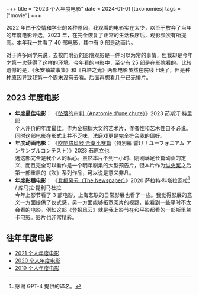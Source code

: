 +++
title = "2023 个人年度电影"
date = 2024-01-01
[taxonomies]
tags = ["movie"]
+++

2022 年由于疫情和学业的各种原因，我观看的电影实在太少，以至于放弃了当年的年度电影评选。2023 年，在完全恢复了正常的生活秩序后，观影频次有所提高。本年我一共看了 40 部电影，其中有 9 部是动画片。

<!-- more -->

对于许多同学来说，去校门附近的影院观影是一件习以为常的事情，但我却是今年才第一次获得了这样的环境。今年看的电影中，至少有 25 部是在影院看的。比较遗憾的是，《永安镇故事集》和《白塔之光》两部电影虽然在院线上映了，但是种种原因导致我第一个周末没有去看。后面再想看几乎已无排片。

## 2023 年度电影

* **年度最佳电影：** 《[坠落的审判（Anatomie d&apos;une chute）](https://movie.douban.com/subject/35633650/)》2023 茹斯汀·特里耶  
  个人评价的年度最佳。作为金棕榈大奖的艺术片，作者性和艺术性自不必说。同时这部电影在形式上并不乏味，法庭戏更是完全符合我的偏好。
* **年度动画电影：** 《[吹响悠风号 合奏比赛篇](https://movie.douban.com/subject/35923540/)（特別編 響け！ユーフォニアム アンサンブルコンテスト）》2023 石原立也  
  选这部完全是我个人的私心。虽然本片不到一小时、刚刚满足长篇动画的定义、而且完全可以看作是一个明年剧集的大型预告片，但本片作为[纵火案](https://zh.wikipedia.org/wiki/%E4%BA%AC%E9%83%BD%E5%8B%95%E7%95%AB%E7%B8%B1%E7%81%AB%E6%A1%88)之后第一部重启的《吹》系列作品，可以说是意义非凡。
* **年度影展电影：** 《[登报风云（The Newspaper）](https://movie.douban.com/subject/34965916/)》2020 萨拉特·科塔拉瓦拉[^name] / 库马拉·提利马杜拉  
  今年上影节看了 3 部电影，上海艺联的日常影展也看了一些。我觉得影展的意义一方面提供了仪式感，另一方面能够拓宽阅片的视野，能看到一些平时不太会看的电影。例如这部《登报风云》就是我上影节在和平影都看的一部斯里兰卡电影。影片也非常精彩。

## 往年年度电影

* [2021 个人年度电影](@/movie-2021.md)
* [2020 个人年度电影](@/movie-2020.md)
* [2019 个人年度电影](@/movie-2019.md)


[^name]: 感谢 GPT-4 提供的译名。
